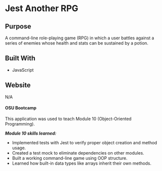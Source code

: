 # Jest Another RPG

## Purpose
A command-line role-playing game (RPG) in which a user battles against a series of enemies whose health and stats can be sustained by a potion. 

## Built With
* JavaScript

## Website
N/A

#### OSU Bootcamp
This application was used to teach Module 10 (Object-Oriented Programming). 

***Module 10 skills learned:***
* Implemented tests with Jest to verify proper object creation and method usage.
* Created a test mock to eliminate dependencies on other modules.
* Built a working command-line game using OOP structure.
* Learned how built-in data types like arrays inherit their own methods.
